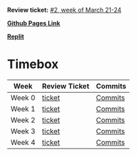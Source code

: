 **Review ticket:** [#2, week of March 21-24](https://github.com/yolandayangg/yolandayang/issues/3)

[**Github Pages Link**](https://yolandayangg.github.io/yolandayang/)

[**Replit**](https://replit.com/@yolandayangg/Yolanda-Yang-Replit-Tri-3#main.py)

<h1>Timebox</h1>

|Week|Review Ticket|Commits|
|--------|---------|-------|
|Week 0|[ticket](https://github.com/yolandayangg/yolandayang/issues/1)|[Commits](https://github.com/yolandayangg/yolandayang/commits/main)|
|Week 1|[ticket](https://github.com/yolandayangg/yolandayang/issues/2)|[Commits](https://github.com/yolandayangg/yolandayang/commits/main)|
|Week 2|[ticket](https://github.com/yolandayangg/yolandayang/issues/3)|[Commits](https://github.com/yolandayangg/yolandayang/commits/main)|
|Week 3|[ticket](https://github.com/yolandayangg/yolandayang/issues/4)|[Commits](https://github.com/yolandayangg/yolandayang/commits/main)|
|Week 4|[ticket](https://github.com/yolandayangg/yolandayang/issues/5)|[Commits](https://github.com/yolandayangg/yolandayang/commits/main)|
